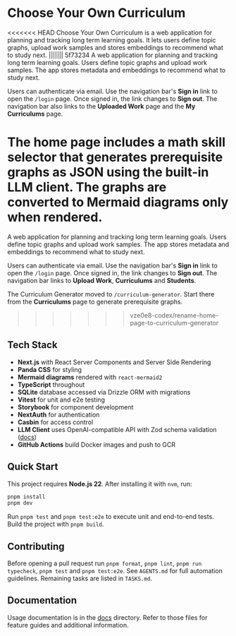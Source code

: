 # Choose Your Own Curriculum

<<<<<<< HEAD
Choose Your Own Curriculum is a web application for planning and tracking long term learning goals. It lets users define topic graphs, upload work samples and stores embeddings to recommend what to study next.
||||||| 5f73234
A web application for planning and tracking long term learning goals. Users define topic graphs and upload work samples. The app stores metadata and embeddings to recommend what to study next.

Users can authenticate via email. Use the navigation bar's **Sign in** link to open the `/login` page. Once signed in, the link changes to **Sign out**. The navigation bar also links to the **Uploaded Work** page and the **My Curriculums** page.

The home page includes a math skill selector that generates prerequisite graphs as JSON using the built-in LLM client. The graphs are converted to Mermaid diagrams only when rendered.
=======
A web application for planning and tracking long term learning goals. Users define topic graphs and upload work samples. The app stores metadata and embeddings to recommend what to study next.

Users can authenticate via email. Use the navigation bar's **Sign in** link to open the `/login` page. Once signed in, the link changes to **Sign out**. The navigation bar links to **Upload Work**, **Curriculums** and **Students**.

The Curriculum Generator moved to `/curriculum-generator`. Start there from the **Curriculums** page to generate prerequisite graphs.
>>>>>>> vze0e8-codex/rename-home-page-to-curriculum-generator

## Tech Stack

- **Next.js** with React Server Components and Server Side Rendering
- **Panda CSS** for styling
- **Mermaid diagrams** rendered with `react-mermaid2`
- **TypeScript** throughout
- **SQLite** database accessed via Drizzle ORM with migrations
- **Vitest** for unit and e2e testing
- **Storybook** for component development
- **NextAuth** for authentication
- **Casbin** for access control
- **LLM Client** uses OpenAI-compatible API with Zod schema validation ([docs](app/src/llm/README.md))
- **GitHub Actions** build Docker images and push to GCR

## Quick Start

This project requires **Node.js 22**. After installing it with `nvm`, run:

```bash
pnpm install
pnpm dev
```

Run `pnpm test` and `pnpm test:e2e` to execute unit and end-to-end tests. Build the project with `pnpm build`.

## Contributing

Before opening a pull request run `pnpm format`, `pnpm lint`, `pnpm run typecheck`, `pnpm test` and `pnpm test:e2e`. See `AGENTS.md` for full automation guidelines. Remaining tasks are listed in `TASKS.md`.

## Documentation

Usage documentation is in the [docs](docs/) directory. Refer to those files for feature guides and additional information.
